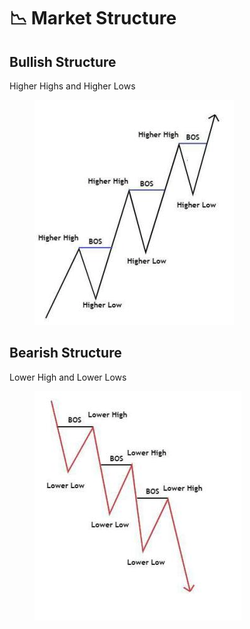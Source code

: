 # 📉 Market Structure

## Bullish Structure

Higher Highs and Higher Lows

<figure><img src=".gitbook/assets/image (6) (1) (1).png" alt=""><figcaption></figcaption></figure>

## Bearish Structure

Lower High and Lower Lows

<figure><img src=".gitbook/assets/image (1) (2) (1).png" alt=""><figcaption></figcaption></figure>

